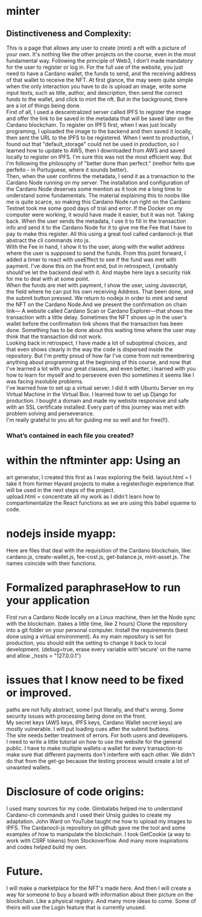 # minter
## Distinctiveness and Complexity:  
This is a page that allows any user to create (mint) a nft with a picture of your own. It's nothing like the other projects on the course, even in the most fundamental way. Following the principle of Web3, I don't made mandatory for the user to register or log in. For the full use of the website, you just need to have a Cardano wallet, the funds to send, and the receiving address of that wallet to receive the NFT. At first glance, the may seem quite simple when the only interaction you have to do is upload an image, write some input texts, such as title, author, and description, then send the correct funds to the wallet, and click to mint the nft. But in the background, there are a lot of things being done.  
First of all, I used a descentralized server called IPFS to register the image and offer the link to be saved in the metadata that will be saved later on the Cardano blockchain. To register on IPFS first, when I was just locally programing, I uploaded the image to the backend and then saved it locally, then sent the URL to the IPFS to be registered.  When I went to production, I found out that "default_storage" could not be used in production, so I learned how to update to AWS, then I downloaded from AWS and saved locally to register on IPFS. I'm sure this was not the most efficient way. But I'm following the philosophy of "better done than perfect." (melhor feito que perfeito - in Portuguese, where it sounds better).  
Then, when the user confirms the metadata, I send it as a transaction to the Cardano Node running on my server. The installation and configuration of the Cardano Node deserves some mention as it took me a long time to understand some fundamentals. The material explaining this to noobs like me is quite scarce, so making this Cardano Node run right on the Cardano Testnet took me some good days of trial and error. If the Docker on my computer were working, it would have made it easier, but it was not. Taking back. When the user sends the metadata, I use it to fill in the transaction info and send it to the Cardano Node for it to give me the Fee that I have to pay to make this register. All this using a great tool called cardanocli-js that abstract the cli commands into js.  
With the Fee in hand, I show it to the user, along with the wallet address where the user is supposed to send the funds. From this point forward, I added a timer to react with useEffect to see if the fund was met with payment. I've done this on the front end, but in retrospect, I probably should've let the backend deal with it. And maybe here lays a security risk for me to deal with at some point.  
When the funds are met with payment, I show the user, using Javascript, the field where he can put his own receiving Address. That been done, and the submit button pressed. We return to nodejs in order to mint and send the NFT on the Cardano Node.And we present the confirmation on chain link— A website called Cardano Scan or Cardano Explorer—that shows the transaction with a little delay. Sometimes the NFT shows up in the user's wallet before the confirmation link shows that the transaction has been done. Something has to be done about this waiting time where the user may think that the transaction did not work.  
Looking back in retrospect, I have made a lot of suboptimal choices, and that even shows clearly in the way the code is dispersed inside the repository. But I'm pretty proud of how far I've come from not remembering anything about programming at the beginning of this course, and now that I've learned a lot with your great classes, and even better, i learned with you how to learn for myself and to persevere even tho sometimes it seems like I was facing insoluble problems.  
I've learned how to set up a virtual server. I did it with Ubuntu Server on my Virtual Machine in the Virtual Box. I learned how to set up Django for production. I bought a domain and made my website responsive and safe with an SSL certificate installed. Every part of this journey was met with problem solving and perseverance.  
I'm really grateful to you all for guiding me so well and for free(!!).  
### What’s contained in each file you created?
# within the nftminter app: Using an
art generator, I created this first as I was exploring the field.
layout.html = I take it from former Havard projects to make a register/login experience that will be used in the next steps of the project.  
upload.html = concentrate all my work as I didn't learn how to compartimentalize the React functions as we are using this babel squeme to code.
# nodejs inside myapp:
Here are files that deal with the requisition of the Cardano blockchain, like:  
cardano.js, create-wallet.js, fee-cost.js, get-balance.js, mint-asset.js.
The names coincide with their functions.
# Formalized paraphraseHow to run your application
First run a Cardano Node locally on a Linux machine, then
let the Node sync with the blockchain. (takes a little time, like 2 hours)
Clone the repository into a git folder on your personal computer.
Install the requirements (best done using a virtual environment).
As my main repository is set for production, you should edit the setting to change it back to local development. (debug=true, erase every variable with'secure' on the name and allow _hosts = "127.0.0.1")
# issues that I know need to be fixed or improved.
paths are not fully abstract, some I put literally, and that's wrong.
Some security issues with processing being done on the front.  
My secret keys (AWS keys, IPFS keys, Cardano Wallet secret keys) are mostly vulnerable.
I will put loading cues after the submit buttons.  
The site needs better treatment of errors. For both users and developers.  
I need to write a little tutorial on how to use the website for the general public.
I have to make multiple wallets-a wallet for every transaction-to make sure that different payments don't interfere with each other. We didn't do that from the get-go because the testing process would create a lot of unwanted wallets.
# Disclosure of code origins:  
I used many sources for my code. Gimbalabs helped me to understand Cardano-cli commands and I used their Unsig guides to create my adaptation. John Ward on YouTube taught me how to upload my images to IPFS. The Cardanocli-js repository on github gave me the tool and some examples of how to manipulate the blockchain. I took GetCookie (a way to work with CSRF tokens) from Stockoverflow. And many more inspirations and codes helped build my own.
# Future.
I will make a marketplace for the NFT's made here. And then I will create a way for someone to buy a board with information about their picture on the blockchain. Like a physical registry. And many more ideas to come. Some of theirs will use the Login feature that is currently unused.  